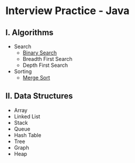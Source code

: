 # Interview Practice - Java

## I. Algorithms
* Search
    * [Binary Search](https://github.com/nyadav810/Interview-Practice/blob/master/src/algorithms/search/binary/BinarySearch.java)
    * Breadth First Search
    * Depth First Search
* Sorting
    * [Merge Sort](https://github.com/nyadav810/Interview-Practice/blob/master/src/algorithms/sort/merge/MergeSort.java)

## II. Data Structures
* Array
* Linked List
* Stack
* Queue
* Hash Table
* Tree
* Graph
* Heap
